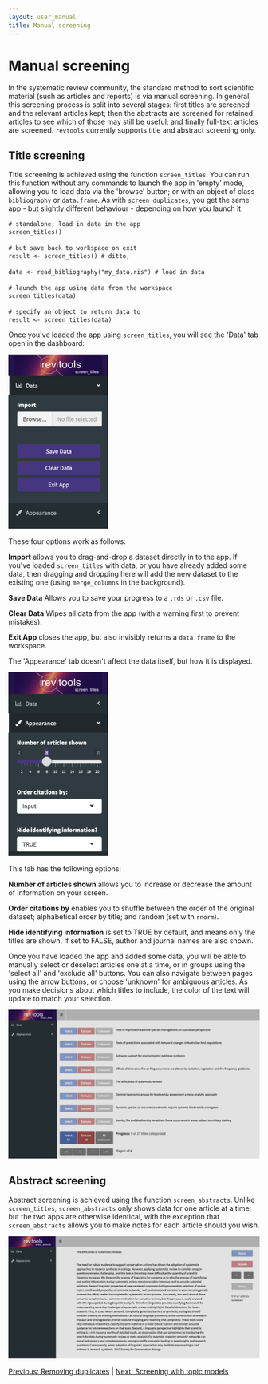 ```yaml
---
layout: user_manual
title: Manual screening
---
```

<head>
  <!-- Global site tag (gtag.js) - Google Analytics -->
  <script async src="https://www.googletagmanager.com/gtag/js?id=UA-121833450-2"></script>
  <script>
    window.dataLayer = window.dataLayer || [];
    function gtag(){dataLayer.push(arguments);}
    gtag('js', new Date());

    gtag('config', 'UA-121833450-2');
  </script>
</head>

# Manual screening
In the systematic review community, the standard method to sort scientific material (such as articles and reports) is via manual screening. In general, this screening process is split into several stages: first titles are screened and the relevant articles kept; then the abstracts are screened for retained articles to see which of those may still be useful; and finally full-text articles are screened. <code>revtools</code> currently supports title and abstract screening only.

## Title screening
Title screening is achieved using the function <code>screen_titles</code>. You can run this function without any commands to launch the app in 'empty' mode, allowing you to load data via the 'browse' button; or with an object of class <code>bibliography</code> or <code>data.frame</code>. As with <code>screen duplicates</code>, you get the same app - but slightly different behaviour - depending on how you launch it:

```
# standalone; load in data in the app
screen_titles()

# but save back to workspace on exit
result <- screen_titles() # ditto,

data <- read_bibliography("my_data.ris") # load in data

# launch the app using data from the workspace
screen_titles(data)  

# specify an object to return data to
result <- screen_titles(data)
```

Once you've loaded the app using <code>screen_titles</code>, you will see the 'Data' tab open in the dashboard:

<img src="/assets/screenshots/screen_titles_data_tab.png" width="200"/>

These four options work as follows:

<b>Import</b> allows you to drag-and-drop a dataset directly in to the app. If you've loaded <code>screen_titles</code> with data, or you have already added some data, then dragging and dropping here will add the new dataset to the existing one (using <code>merge_columns</code> in the background).

<b>Save Data</b> Allows you to save your progress to a <code>.rds</code> or <code>.csv</code> file.

<b>Clear Data</b> Wipes all data from the app (with a warning first to prevent mistakes).

<b>Exit App</b> closes the app, but also invisibly returns a <code>data.frame</code> to the workspace.


The 'Appearance' tab doesn't affect the data itself, but how it is displayed.

<img src="/assets/screenshots/screen_titles_appearance_tab.png" width="200"/>

This tab has the following options:

<b>Number of articles shown</b> allows you to increase or decrease the amount of information on your screen.

<b>Order citations by</b> enables you to shuffle between the order of the original dataset; alphabetical order by title; and random (set with <code>rnorm</code>).

<b>Hide identifying information</b> is set to TRUE by default, and means only the titles are shown. If set to FALSE, author and journal names are also shown.

Once you have loaded the app and added some data, you will be able to manually select or deselect articles one at a time, or in groups using the 'select all' and 'exclude all' buttons. You can also navigate between pages using the arrow buttons, or choose 'unknown' for ambiguous articles. As you make decisions about which titles to include, the color of the text will update to match your selection.

<img src="/assets/screenshots/screen_titles.png"/>


## Abstract screening
Abstract screening is achieved using the function <code>screen_abstracts</code>. Unlike <code>screen_titles</code>, <code>screen_abstracts</code> only shows data for one article at a time; but the two apps are otherwise identical, with the exception that <code>screen_abstracts</code> allows you to make notes for each article should you wish.

<img src="/assets/screenshots/screen_abstracts.png"/>

<a href="/user_manual/4_removing_duplicates.html">Previous: Removing duplicates</a> | <a href="/user_manual/6_screening_with_topic_models.html">Next: Screening with topic models</a>
